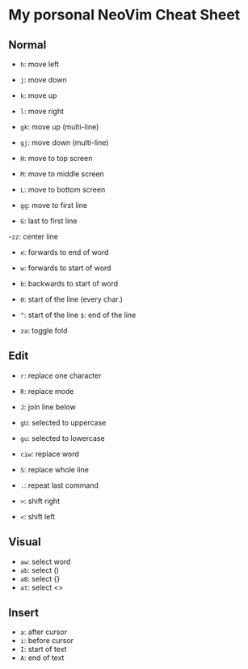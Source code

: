 # My porsonal NeoVim Cheat Sheet

## Normal
- `h`: move left
- `j`: move down
- `k`: move up
- `l`: move right

- `gk`: move up (multi-line) 
- `gj`: move down (multi-line) 

- `H`: move to top screen
- `M`: move to middle screen
- `L`: move to bottom screen

- `gg`: move to first line
- `G`: last to first line

-`zz`: center line

- `e`: forwards to end of word
- `w`: forwards to start of word
- `b`: backwards to start of word

- `0`: start of the line (every char.)
- `^`: start of the line `$`: end of the line

- `za`: toggle fold

## Edit
- `r`: replace one character
- `R`: replace mode

- `J`: join line below

- `gU`: selected to uppercase
- `gu`: selected to lowercase

- `ciw`: replace word
- `S`: replace whole line
- `.`: repeat last command

- `>`: shift right
- `<`: shift left

## Visual
- `aw`: select word
- `ab`: select ()
- `aB`: select {}
- `at`: select <>

## Insert
- `a`: after cursor
- `i`: before cursor
- `I`: start of text
- `A`: end of text
